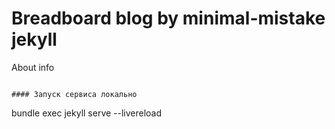 # Breadboard blog by minimal-mistake jekyll

About info

```

#### Запуск сервиса локально

```
bundle exec jekyll serve --livereload
```
